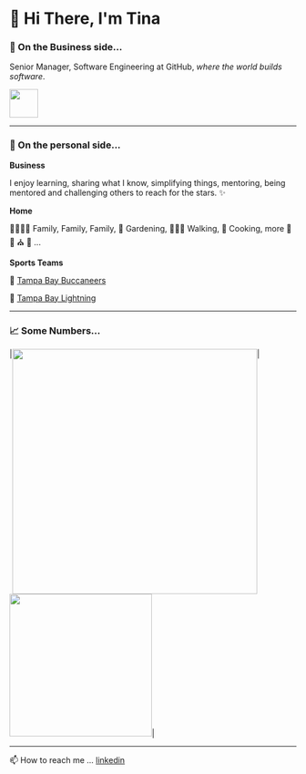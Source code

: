 # 👋 Hi There, I'm Tina # 

### 🏢 On the Business side... ###
Senior Manager, Software Engineering at GitHub, _where the world builds software_.<br />

<img src="https://user-images.githubusercontent.com/464067/180512347-9682790c-e33a-4295-8eee-fd8f84ed5e7f.png"  width=50px />


---

### 🐾 On the personal side... ###
**Business**

I enjoy learning, sharing what I know, simplifying things, mentoring, being mentored and challenging others to reach for the stars. ✨

**Home**

👨‍👩‍👧‍👧 Family, Family, Family, 🌱 Gardening, 🚶🏻‍♀️ Walking, 🍲 Cooking, more 🎼 🎣 ⛪ 🐾 ...

**Sports Teams**

🏈 [Tampa Bay Buccaneers](https://www.buccaneers.com/)

🏑 [Tampa Bay Lightning](https://www.nhl.com/lightning)

---

### 📈 Some Numbers... ###

|<img valign="top" width="430px" src="https://github-readme-stats.vercel.app/api?username=tinabme&show_icons=true&hide_border=false&&count_private=true&include_all_commits=true&theme=solarized-light&hide=contribs,issues" />|
<img  width="250px" src="https://github-readme-stats.vercel.app/api/top-langs/?username=tinabme&layout=compact&theme=solarized-light&langs_count=7" />|


---

📫 How to reach me ... [linkedin](https://www.linkedin.com/in/tbarfield)
